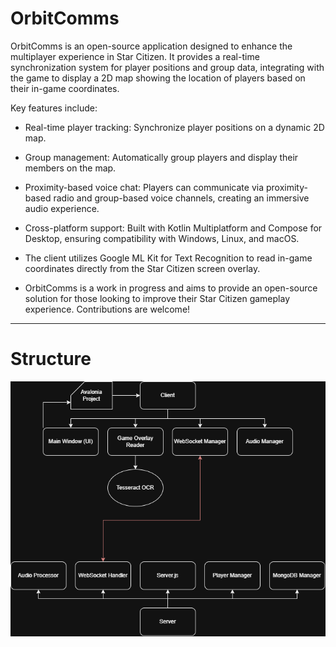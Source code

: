 # OrbitComms
OrbitComms is an open-source application designed to enhance the multiplayer experience in Star Citizen. It provides a real-time synchronization system for player positions and group data, integrating with the game to display a 2D map showing the location of players based on their in-game coordinates.

Key features include:

- Real-time player tracking: Synchronize player positions on a dynamic 2D map.
- Group management: Automatically group players and display their members on the map.
- Proximity-based voice chat: Players can communicate via proximity-based radio and group-based voice channels, creating an immersive audio experience.
- Cross-platform support: Built with Kotlin Multiplatform and Compose for Desktop, ensuring compatibility with Windows, Linux, and macOS.
- The client utilizes Google ML Kit for Text Recognition to read in-game coordinates directly from the Star Citizen screen overlay.

- OrbitComms is a work in progress and aims to provide an open-source solution for those looking to improve their Star Citizen gameplay experience. Contributions are welcome!

---

# Structure
![ocomms-diag-struct-global.png](struct-assets/ocomms-diag-struct-global.png)